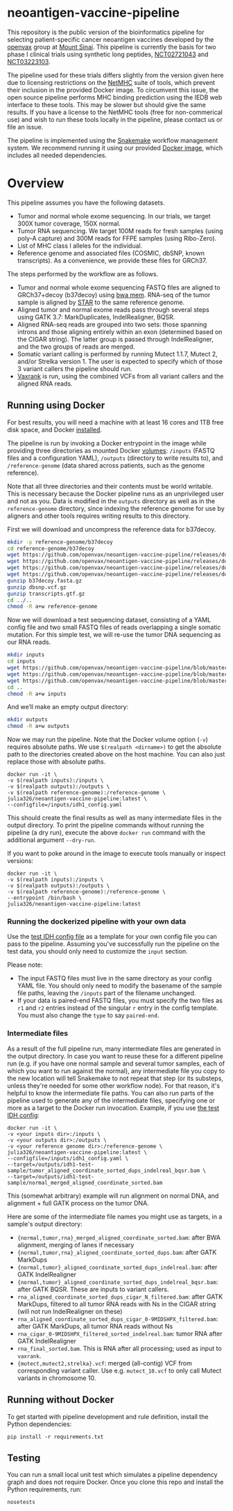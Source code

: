 # neoantigen-vaccine-pipeline

This repository is the public version of the bioinformatics pipeline for selecting patient-specific cancer neoantigen vaccines developed by the [openvax](https://www.openvax.org/) group at [Mount Sinai](http://icahn.mssm.edu/). This pipeline is currently the basis for two phase I clinical trials using synthetic long peptides, [NCT02721043](https://clinicaltrials.gov/ct2/show/NCT02721043) and [NCT03223103](https://clinicaltrials.gov/ct2/show/NCT03223103).

The pipeline used for these trials differs slightly from the version given here due to licensing restrictions on the [NetMHC](http://www.cbs.dtu.dk/services/NetMHC/) suite of tools, which prevent their inclusion in the provided Docker image. To circumvent this issue, the open source pipeline performs MHC binding prediction using the IEDB web interface to these tools. This may be slower but should give the same results. If you have a license to the NetMHC tools (free for non-commerical use) and wish to run these tools locally in the pipeline, please contact us or file an issue.

The pipeline is implemented using the [Snakemake](https://snakemake.readthedocs.io/en/stable/) workflow management system. We recommend running it using our provided [Docker image](https://hub.docker.com/r/julia326/neoantigen-vaccine-pipeline/), which includes all needed dependencies.

# Overview

This pipeline assumes you have the following datasets.

* Tumor and normal whole exome sequencing. In our trials, we target 300X tumor coverage, 150X normal.
* Tumor RNA sequencing. We target 100M reads for fresh samples (using poly-A capture) and 300M reads for FFPE samples (using Ribo-Zero).
* List of MHC class I alleles for the individual.
* Reference genome and associated files (COSMIC, dbSNP, known transcripts). As a convenience, we provide these files for GRCh37. 

The steps performed by the workflow are as follows.

* Tumor and normal whole exome sequencing FASTQ files are aligned to GRCh37+decoy (b37decoy) using [bwa mem](http://bio-bwa.sourceforge.net/). RNA-seq of the tumor sample is aligned by [STAR](https://academic.oup.com/bioinformatics/article/29/1/15/272537) to the same reference genome.
* Aligned tumor and normal exome reads pass through several steps using GATK 3.7: MarkDuplicates, IndelRealigner, BQSR.
* Aligned RNA-seq reads are grouped into two sets: those spanning introns and those aligning entirely within an exon (determined based on the CIGAR string). The latter group is passed through IndelRealigner, and the two groups of reads are merged.
* Somatic variant calling is performed by running Mutect 1.1.7, Mutect 2, and/or Strelka version 1. The user is expected to specify which of those 3 variant callers the pipeline should run.
* [Vaxrank](https://github.com/openvax/vaxrank) is run, using the combined VCFs from all variant callers and the aligned RNA reads.

## Running using Docker

For best results, you will need a machine with at least 16 cores and 1TB free disk space, and Docker [installed](https://docs.docker.com/install/).

The pipeline is run by invoking a Docker entrypoint in the image while providing three directories as mounted Docker [volumes](https://docs.docker.com/storage/volumes/): `/inputs` (FASTQ files and a configuration YAML), `/outputs` (directory to write results to), and `/reference-genome` (data shared across patients, such as the genome reference).

Note that all three directories and their contents must be world writable. This is necessary because the Docker pipeline runs as an unprivileged user and not as you. Data is modified in the `outputs` directory as well as in the `reference-genome` directory, since indexing the reference genome for use by aligners and other tools requires writing results to this directory.

First we will download and uncompress the reference data for b37decoy.

```sh
mkdir -p reference-genome/b37decoy
cd reference-genome/b37decoy
wget https://github.com/openvax/neoantigen-vaccine-pipeline/releases/download/pre-public/b37decoy.fasta.gz
wget https://github.com/openvax/neoantigen-vaccine-pipeline/releases/download/pre-public/cosmic.vcf
wget https://github.com/openvax/neoantigen-vaccine-pipeline/releases/download/pre-public/dbsnp.vcf.gz
wget https://github.com/openvax/neoantigen-vaccine-pipeline/releases/download/pre-public/transcripts.gtf.gz
gunzip b37decoy.fasta.gz
gunzip dbsnp.vcf.gz
gunzip transcripts.gtf.gz
cd ../..
chmod -R a+w reference-genome
```

Now we will download a test sequencing dataset, consisting of a YAML config file and two small FASTQ files of reads overlapping a single somatic mutation. For this simple test, we will re-use the tumor DNA sequencing as our RNA reads.

```sh
mkdir inputs
cd inputs
wget https://github.com/openvax/neoantigen-vaccine-pipeline/blob/master/test/idh1_config.yaml?raw=true
wget https://github.com/openvax/neoantigen-vaccine-pipeline/blob/master/datagen/idh1_r132h_normal.fastq.gz?raw=true
wget https://github.com/openvax/neoantigen-vaccine-pipeline/blob/master/datagen/idh1_r132h_tumor.fastq.gz?raw=true
cd ..
chmod -R a+w inputs
```

And we’ll make an empty output directory:

```sh
mkdir outputs
chmod -R a+w outputs
```

Now we may run the pipeline. Note that the Docker volume option (`-v`) requires absolute paths. We use `$(realpath <dirname>)` to get the absolute path to the directories created above on the host machine. You can also just replace those with absolute paths.

```
docker run -it \
-v $(realpath inputs):/inputs \
-v $(realpath outputs):/outputs \
-v $(realpath reference-genome):/reference-genome \
julia326/neoantigen-vaccine-pipeline:latest \
--configfile=/inputs/idh1_config.yaml
```

This should create the final results as well as many intermediate files in the output directory. To print the pipeline commands without running the pipeline (a dry run), execute the above `docker run` command with the additional argument `--dry-run`. 

If you want to poke around in the image to execute tools manually or inspect versions:
```
docker run -it \
-v $(realpath inputs):/inputs \
-v $(realpath outputs):/outputs \
-v $(realpath reference-genome):/reference-genome \
--entrypoint /bin/bash \
julia326/neoantigen-vaccine-pipeline:latest
```

### Running the dockerized pipeline with your own data

Use the [test IDH config file](https://github.com/openvax/neoantigen-vaccine-pipeline/blob/master/test/idh1_config.yaml) as a template for your own config file you can pass to the pipeline. Assuming you've successfully run the pipeline on the test data, you should only need to customize the `input` section.

Please note:
- The input FASTQ files must live in the same directory as your config YAML file. You should only need to modify the basename of the sample file paths, leaving the `/inputs` part of the filename unchanged.
- If your data is paired-end FASTQ files, you must specify the two files as `r1` and `r2` entries instead of the singular `r` entry in the config template. You must also change the `type` to say `paired-end`.

### Intermediate files

As a result of the full pipeline run, many intermediate files are generated in the output directory. In case you want to reuse these for a different pipeline run (e.g. if you have one normal sample and several tumor samples, each of which you want to run against the normal), any intermediate file you copy to the new location will tell Snakemake to not repeat that step (or its substeps, unless they're needed for some other workflow node). For that reason, it's helpful to know the intermediate file paths. You can also run parts of the pipeline used to generate any of the intermediate files, specifying one or more as a target to the Docker run invocation. Example, if you use [the test IDH config](https://github.com/openvax/neoantigen-vaccine-pipeline/blob/master/test/idh1_config.yaml):
```
docker run -it \
-v <your inputs dir>:/inputs \
-v <your outputs dir>:/outputs \
-v <your reference genome dir>:/reference-genome \
julia326/neoantigen-vaccine-pipeline:latest \
--configfile=/inputs/idh1_config.yaml \
--target=/outputs/idh1-test-sample/tumor_aligned_coordinate_sorted_dups_indelreal_bqsr.bam \
--target=/outputs/idh1-test-sample/normal_merged_aligned_coordinate_sorted.bam
```
This (somewhat arbitrary) example will run alignment on normal DNA, and alignment + full GATK process on the tumor DNA.

Here are some of the intermediate file names you might use as targets, in a sample's output directory:
- `{normal,tumor,rna}_merged_aligned_coordinate_sorted.bam`: after BWA alignment, merging of lanes if necessary
- `{normal,tumor,rna}_aligned_coordinate_sorted_dups.bam`: after GATK MarkDups
- `{normal,tumor}_aligned_coordinate_sorted_dups_indelreal.bam`: after GATK IndelRealigner
- `{normal,tumor}_aligned_coordinate_sorted_dups_indelreal_bqsr.bam`: after GATK BQSR. These are inputs to variant callers.
- `rna_aligned_coordinate_sorted_dups_cigar_N_filtered.bam`: after GATK MarkDups, filtered to all tumor RNA reads with Ns in the CIGAR string (will not run IndelRealigner on these)
- `rna_aligned_coordinate_sorted_dups_cigar_0-9MIDSHPX_filtered.bam`: after GATK MarkDups, all tumor RNA reads without Ns
- `rna_cigar_0-9MIDSHPX_filtered_sorted_indelreal.bam`: tumor RNA after GATK IndelRealigner
- `rna_final_sorted.bam`. This is RNA after all processing; used as input to `vaxrank`.
- `{mutect,mutect2,strelka}.vcf`: merged (all-contig) VCF from corresponding variant caller. Use e.g. `mutect_10.vcf` to only call Mutect variants in chromosome 10.

## Running without Docker

To get started with pipeline development and rule definition, install the Python dependencies:
```
pip install -r requirements.txt
```
## Testing

You can run a small local unit test which simulates a pipeline dependency graph and does not require Docker. Once you clone this repo and install the Python requirements, run:
```
nosetests
```
